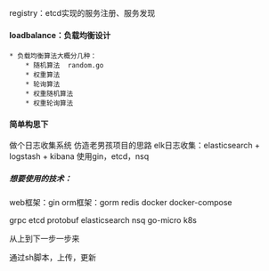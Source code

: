 registry：etcd实现的服务注册、服务发现
#### loadbalance：负载均衡设计
    * 负载均衡算法大概分几种：
        * 随机算法  random.go
        * 权重算法  
        * 轮询算法
        * 权重随机算法
        * 权重轮询算法


#### 简单构思下
做个日志收集系统
仿造老男孩项目的思路
elk日志收集：elasticsearch + logstash + kibana
使用gin，etcd，nsq

##### 想要使用的技术：
web框架：gin
orm框架：gorm
redis
docker
docker-compose


grpc
etcd
protobuf
elasticsearch
nsq
go-micro
k8s

从上到下一步一步来

通过sh脚本，上传，更新